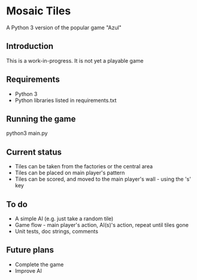 # Mosaic Tiles
A Python 3 version of the popular game "Azul"

## Introduction
This is a work-in-progress. It is not yet a playable game

## Requirements
* Python 3
* Python libraries listed in requirements.txt

## Running the game
python3 main.py

## Current status
* Tiles can be taken from the factories or the central area
* Tiles can be placed on main player's pattern
* Tiles can be scored, and moved to the main player's wall - using the 's' key

## To do 
* A simple AI (e.g. just take a random tile)
* Game flow - main player's action, AI(s)'s action, repeat until tiles gone
* Unit tests, doc strings, comments

## Future plans
* Complete the game
* Improve AI
